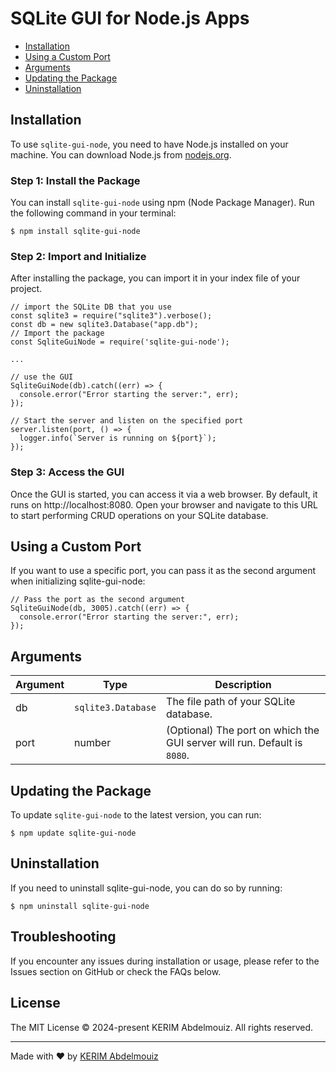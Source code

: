 # SQLite GUI for Node.js Apps

- [Installation](#installation)
- [Using a Custom Port](#using-a-custom-port)
- [Arguments](#arguments)
- [Updating the Package](#updating-the-package)
- [Uninstallation](#uninstallation)

## Installation

To use `sqlite-gui-node`, you need to have Node.js installed on your machine. You can download Node.js from [nodejs.org](https://nodejs.org/en).

### Step 1: Install the Package

You can install `sqlite-gui-node` using npm (Node Package Manager). Run the following command in your terminal:

```
$ npm install sqlite-gui-node
```

### Step 2: Import and Initialize

After installing the package, you can import it in your index file of your project.

```
// import the SQLite DB that you use
const sqlite3 = require("sqlite3").verbose();
const db = new sqlite3.Database("app.db");
// Import the package
const SqliteGuiNode = require('sqlite-gui-node');

...

// use the GUI
SqliteGuiNode(db).catch((err) => {
  console.error("Error starting the server:", err);
});

// Start the server and listen on the specified port
server.listen(port, () => {
  logger.info(`Server is running on ${port}`);
});

```

### Step 3: Access the GUI

Once the GUI is started, you can access it via a web browser. By default, it runs on http://localhost:8080. Open your browser and navigate to this URL to start performing CRUD operations on your SQLite database.

## Using a Custom Port

If you want to use a specific port, you can pass it as the second argument when initializing sqlite-gui-node:

```
// Pass the port as the second argument
SqliteGuiNode(db, 3005).catch((err) => {
  console.error("Error starting the server:", err);
});
```

## Arguments

| Argument | Type               | Description                                                              |
| -------- | ------------------ | ------------------------------------------------------------------------ |
| db       | `sqlite3.Database` | The file path of your SQLite database.                                   |
| port     | number             | (Optional) The port on which the GUI server will run. Default is `8080`. |

## Updating the Package

To update `sqlite-gui-node` to the latest version, you can run:

```
$ npm update sqlite-gui-node
```

## Uninstallation

If you need to uninstall sqlite-gui-node, you can do so by running:

```
$ npm uninstall sqlite-gui-node
```

## Troubleshooting

If you encounter any issues during installation or usage, please refer to the Issues section on GitHub or check the FAQs below.

## License

The MIT License © 2024-present KERIM Abdelmouiz. All rights reserved.

---

Made with ♥ by [KERIM Abdelmouiz](https://github.com/AzouKr)
